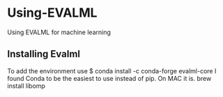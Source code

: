 # Using-EVALML
Using EVALML for machine learning

## Installing Evalml
To add the environment use $ conda install -c conda-forge evalml-core
I found Conda to be the easiest to use instead of pip.
On MAC it is. brew install libomp